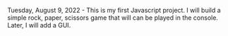Tuesday, August 9, 2022 - This is my first Javascript project. I will build a simple rock, paper, scissors game that will can be played in the console. Later, I will add a GUI.